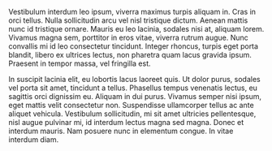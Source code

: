 Vestibulum interdum leo ipsum, viverra maximus turpis aliquam in. Cras in orci
tellus. Nulla sollicitudin arcu vel nisl tristique dictum. Aenean mattis nunc id
tristique ornare. Mauris eu leo lacinia, sodales nisi at, aliquam lorem. Vivamus
magna sem, porttitor in eros vitae, viverra rutrum augue. Nunc convallis mi id
leo consectetur tincidunt. Integer rhoncus, turpis eget porta blandit, libero ex
ultrices lectus, non pharetra quam lacus gravida ipsum. Praesent in tempor
massa, vel fringilla est. 


In suscipit lacinia elit, eu lobortis lacus laoreet quis. Ut dolor purus,
sodales vel porta sit amet, tincidunt a tellus. Phasellus tempus venenatis
lectus, eu sagittis orci dignissim eu. Aliquam in dui purus. Vivamus semper nisi
ipsum, eget mattis velit consectetur non. Suspendisse ullamcorper tellus ac ante
aliquet vehicula. Vestibulum sollicitudin, mi sit amet ultricies pellentesque,
nisl augue pulvinar mi, id interdum lectus magna sed magna. Donec et interdum
mauris. Nam posuere nunc in elementum congue. In vitae interdum diam.